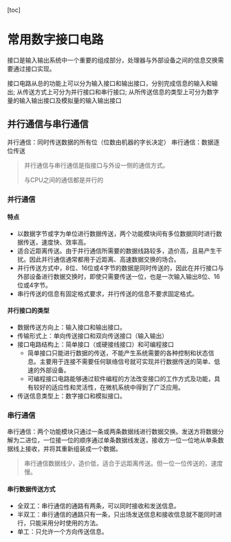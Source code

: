 [toc]

# 常用数字接口电路

接口是输入输出系统中一个重要的组成部分，处理器与外部设备之间的信息交换需要通过接口实现。

接口电路从总的功能上可以分为输入接口和输出接口，分别完成信息的输入和输出;
从传送方式上可分为并行接口和串行接口;
从所传送信息的类型上可分为数字量的输入输出接口及模拟量的输入输出接口

## 并行通信与串行通信

并行通信：同时传送数据的所有位（位数由机器的字长决定）
串行通信：数据逐位传送

> 并行通信与串行通信是指接口与外设一侧的通信方式。
>
> 与CPU之间的通信都是并行的

### 并行通信

#### 特点

* 以数据字节或字为单位进行数据传送，两个功能模块间有多位数据同时进行数据传送，速度快、效率高。
* 适合近距离传送。由于并行通信所需要的数据线路较多，造价高，且易产生干扰。因此并行通信通常都用于近距离、高速数据交换的场合。
* 并行传送方式中，8位、16位或4字节的数据是同时传送的，因此在并行接口与外部设备进行数据交换时，即使只需要传送一位，也是一次输入输出8位、16位或4字节。
* 串行传送的信息有固定格式要求，并行传送的信息不要求固定格式。

#### 并行接口的类型

* 数据传送方向上：输入接口和输出接口。
* 传输形式上：单向传送接口和双向传送接口（输入输出）
* 接口电路结构上：简单接口（或硬接线接口）和可编程接口
  * 简单接口只能进行数据的传送，不能产生系统需要的各种控制和状态信息。主要用于连接不需要任何联络信号就可实现并行数据传送的简单、低速的外部设备。
  * 可编程接口电路能够通过软件编程的方法改变接口的工作方式及功能，具有较好的适应性和灵活性，在微机系统中得到了广泛应用。
* 传送信息类型上：数字接口和模拟接口。

### 串行通信

串行通信：两个功能模块只通过一条或两条数据线进行数据交换。发送方将数据分解为二进位，一位接一位的顺序通过单条数据线发送，接收方一位一位地从单条数据线上接收，并将其重新组装成一个数据。

> 串行通信数据线少，造价低，适合于远距离传送。但一位一位传送的，速度慢。

#### 串行数据传送方式

* 全双工：串行通信的通路有两条，可以同时接收和发送信息。
* 半双工：串行通信的通路只有一条，只出场发送信息和接收信息就不能同时进行，只能采用分时使用的方法。
* 单工：只允许一个方向传送信息。



